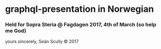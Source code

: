 # graphql-presentation in Norwegian

### Held for Sopra Steria @ Fagdagen 2017, 4th of March (so help me God)

 yours sincerely, Seán Scully © 2017
